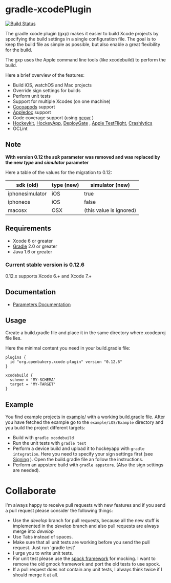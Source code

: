gradle-xcodePlugin
==================

[![Build Status](https://travis-ci.org/openbakery/gradle-xcodePlugin.svg?branch=master)](https://travis-ci.org/openbakery/gradle-xcodePlugin)

The gradle xcode plugin (gxp) makes it easier to build Xcode projects by specifying the build settings in a single configuration file. The goal is to keep the build file as simple as possible, but also enable a great flexibility for the build.

The gxp uses the Apple command line tools (like xcodebuild) to perform the build.

Here a brief overview of the features:

* Build iOS, watchOS and Mac projects
* Override sign settings for builds
* Perform unit tests
* Support for multiple Xcodes (on one machine)
* [Cocoapods](Cocoapods) support
* [Appledoc](http://gentlebytes.com/appledoc/) support
* Code coverage support (using [gcovr](http://gcovr.com) )
* [Hockeykit](http://hockeykit.net/), [HockeyApp](http://hockeyapp.net), [DeployGate](https://deploygate.com/) , [Apple TestFlight](https://developer.apple.com/testflight/), [Crashlytics](https://www.crashlytics.com/)
* OCLint


## Note

**With version 0.12 the _sdk_ parameter was removed and was replaced by the new _type_ and _simulator_ parameter**

Here a table of the values for the migration to 0.12:

| sdk (old)         | type (new)    | simulator (new)         |
| ----------------- | ------------- | ------------------------|
| iphonesimulator   | iOS           | true                    |
| iphoneos          | iOS           | false                   |
| macosx            | OSX           | (this value is ignored) |


## Requirements

* Xcode 6 or greater
* [Gradle](http://gradle.org) 2.0 or greater
* Java 1.6 or greater


### Current stable version is 0.12.6

0.12.x supports Xcode 6.+ and Xcode 7.+


## Documentation

* [Parameters Documentation](Documentation/Parameters.md)


## Usage

Create a build.gradle file and place it in the same directory where xcodeproj file lies.

Here the minimal content you need in your build.gradle file:

```
plugins {
  id "org.openbakery.xcode-plugin" version "0.12.6"
}

xcodebuild {
  scheme = 'MY-SCHEMA'
  target = 'MY-TARGET'
}

```

## Example

You find example projects in [example/](example/) with a working build.gradle file.
After you have fetched the example go to the `example/iOS/Example` directory and you build the project different targets:

* Build with `gradle xcodebuild`
* Run the unit tests with `gradle test`
* Perform a device build and upload it to hockeyapp with `gradle integration`. Here you need to specify your sign settings first (see [Signing](Documentation/Parameters.md#sign-settings) ). Open the build.gradle file an follow the instructions.
* Perform an appstore build with `gradle appstore`. (Also the sign settings are needed).

# Collaborate

I'm always happy to receive pull requests with new features and if you send a pull request please consider the following things:

* Use the _develop_ branch for pull requests, because all the new stuff is implemented in the _develop_ branch and also pull requests are always merge into _develop_
* Use Tabs instead of spaces.
* Make sure that all unit tests are working before you send the pull request. Just run 'gradle test' 
* I urge you to write unit tests.
* For unit test please use the [spock framework](http://spockframework.org) for mocking. I want to remove the old gmock framework and port the old tests to use spock.
* If a pull request does not contain any unit tests, I always think twice if I should merge it at all.

